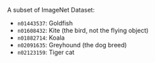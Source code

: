 A subset of ImageNet Dataset:

- `n01443537`: Goldfish
- `n01608432`: Kite (the bird, not the flying object)
- `n01882714`: Koala
- `n02091635`: Greyhound (the dog breed)
- `n02123159`: Tiger cat

